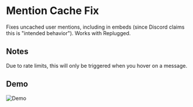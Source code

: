 # Mention Cache Fix

Fixes uncached user mentions, including in embeds (since Discord claims this is "intended
behavior"). Works with Replugged.

## Notes

Due to rate limits, this will only be triggered when you hover on a message.

## Demo

![Demo](https://i.imgur.com/ocZpTEz.gif)
